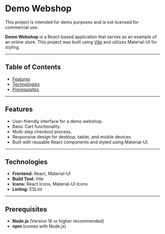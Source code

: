 # Demo Webshop
This project is intended for demo purposes and is not licensed for commercial use.

**Demo Webshop** is a React-based application that serves as an example of an online store. This project was built using [Vite](https://vitejs.dev/) and utilizes Material-UI for styling.

---

## Table of Contents
- [Features](#features)
- [Technologies](#technologies)
- [Prerequisites](#prerequisites)

---

## Features

- User-friendly interface for a demo webshop.
- Basic Cart functionality.
- Multi-step checkout process.
- Responsive design for desktop, tablet, and mobile devices.
- Built with reusable React components and styled using Material-UI.

---

## Technologies

- **Frontend:** React, Material-UI
- **Build Tool:** Vite
- **Icons:** React Icons, Material-UI Icons
- **Linting:** ESLint

---


## Prerequisites

- **Node.js** (Version 16 or higher recommended)
- **npm** (comes with Node.js)

